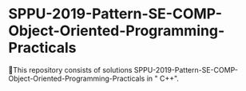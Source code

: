 # SPPU-2019-Pattern-SE-COMP-Object-Oriented-Programming-Practicals
🚀This repository consists of solutions SPPU-2019-Pattern-SE-COMP-Object-Oriented-Programming-Practicals  in " C++".
